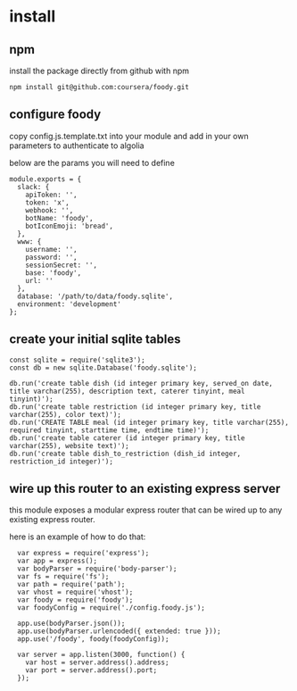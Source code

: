 # install

## npm

install the package directly from github with npm

```
npm install git@github.com:coursera/foody.git
```

## configure foody 

copy config.js.template.txt into your module and add in your own parameters to authenticate to algolia

below are the params you will need to define

```
module.exports = {
  slack: {
    apiToken: '',
    token: 'x',
    webhook: '',
    botName: 'foody',
    botIconEmoji: 'bread',
  },
  www: {
    username: '',
    password: '',
    sessionSecret: '',
    base: 'foody',
    url: ''
  },
  database: '/path/to/data/foody.sqlite',
  environment: 'development'
};
```

## create your initial sqlite tables

```
const sqlite = require('sqlite3');
const db = new sqlite.Database('foody.sqlite');

db.run('create table dish (id integer primary key, served_on date, title varchar(255), description text, caterer tinyint, meal tinyint)');
db.run('create table restriction (id integer primary key, title varchar(255), color text)');
db.run('CREATE TABLE meal (id integer primary key, title varchar(255), required tinyint, starttime time, endtime time)');
db.run('create table caterer (id integer primary key, title varchar(255), website text)');
db.run('create table dish_to_restriction (dish_id integer, restriction_id integer)');
```

## wire up this router to an existing express server

this module exposes a modular express router that can be wired up to any existing express router. 

here is an example of how to do that:

```
  var express = require('express');
  var app = express();
  var bodyParser = require('body-parser');
  var fs = require('fs');
  var path = require('path');
  var vhost = require('vhost');
  var foody = require('foody');
  var foodyConfig = require('./config.foody.js');

  app.use(bodyParser.json());
  app.use(bodyParser.urlencoded({ extended: true }));
  app.use('/foody', foody(foodyConfig));

  var server = app.listen(3000, function() {
    var host = server.address().address;
    var port = server.address().port;
  });
```
